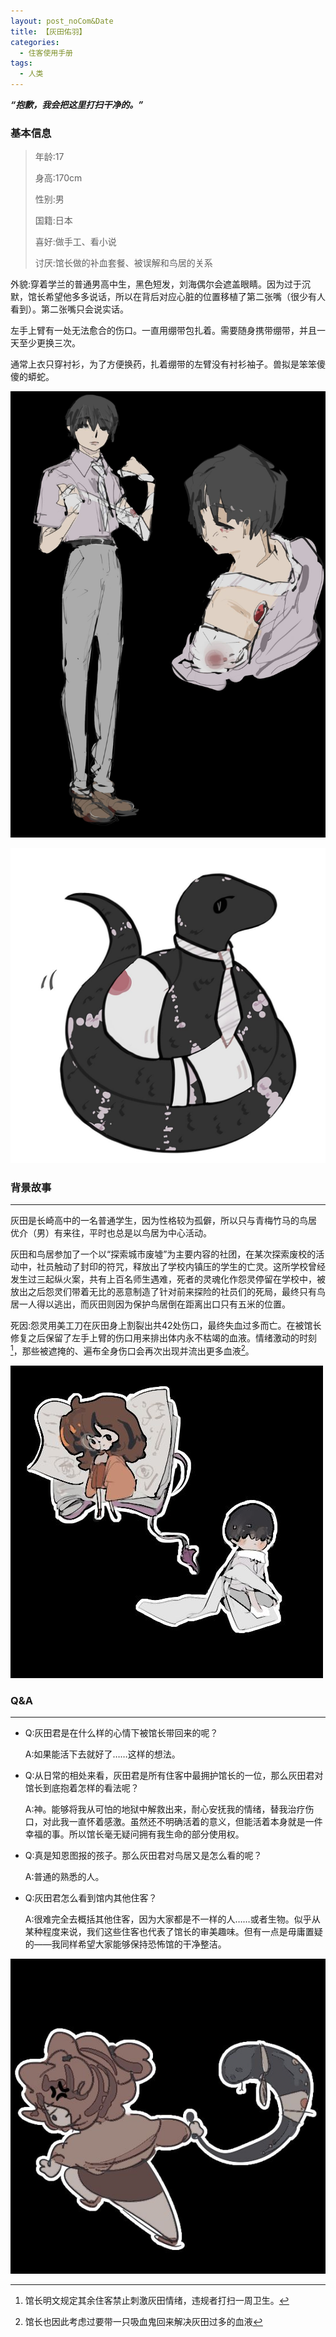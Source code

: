 ```yaml
---
layout: post_noCom&Date
title: 【灰田佑羽】
categories:
  - 住客使用手册
tags:
  - 人类
---
```




***“抱歉，我会把这里打扫干净的。”***



### **基本信息**

> 年龄:17
>
> 身高:170cm
>
> 性别:男
>
> 国籍:日本
>
> 喜好:做手工、看小说
>
> 讨厌:馆长做的补血套餐、被误解和鸟居的关系

外貌:穿着学兰的普通男高中生，黑色短发，刘海偶尔会遮盖眼睛。因为过于沉默，馆长希望他多多说话，所以在背后对应心脏的位置移植了第二张嘴（很少有人看到）。第二张嘴只会说实话。

左手上臂有一处无法愈合的伤口。一直用绷带包扎着。需要随身携带绷带，并且一天至少更换三次。

 通常上衣只穿衬衫，为了方便换药，扎着绷带的左臂没有衬衫袖子。兽拟是笨笨傻傻的蟒蛇。

![huitian01](https://raw.githubusercontent.com/Louna0228/ocTest/e7a3dcdfb133ec9bf3a6ae3ee8b00298641778a8/assets/image/user/huitian01.jpg)

![huitian02](https://raw.githubusercontent.com/Louna0228/ocTest/e7a3dcdfb133ec9bf3a6ae3ee8b00298641778a8/assets/image/user/huitian02.jpg)

### **背景故事**

------

灰田是长崎高中的一名普通学生，因为性格较为孤僻，所以只与青梅竹马的鸟居 优介（男）有来往，平时也总是以鸟居为中心活动。

 灰田和鸟居参加了一个以“探索城市废墟”为主要内容的社团，在某次探索废校的活动中，社员触动了封印的符咒，释放出了学校内镇压的学生的亡灵。这所学校曾经发生过三起纵火案，共有上百名师生遇难，死者的灵魂化作怨灵停留在学校中，被放出之后怨灵们带着无比的恶意制造了针对前来探险的社员们的死局，最终只有鸟居一人得以逃出，而灰田则因为保护鸟居倒在距离出口只有五米的位置。

 

死因:怨灵用美工刀在灰田身上割裂出共42处伤口，最终失血过多而亡。在被馆长修复之后保留了左手上臂的伤口用来排出体内永不枯竭的血液。情绪激动的时刻[^1]，那些被遮掩的、遍布全身伤口会再次出现并流出更多血液[^2]。

[^1]: 馆长明文规定其余住客禁止刺激灰田情绪，违规者打扫一周卫生。
[^2]: 馆长也因此考虑过要带一只吸血鬼回来解决灰田过多的血液



![huitian03](https://raw.githubusercontent.com/Louna0228/ocTest/e7a3dcdfb133ec9bf3a6ae3ee8b00298641778a8/assets/image/user/huitian03.jpg)

### **Q&A**

------

- Q:灰田君是在什么样的心情下被馆长带回来的呢？

  A:如果能活下去就好了……这样的想法。

- Q:从日常的相处来看，灰田君是所有住客中最拥护馆长的一位，那么灰田君对馆长到底抱着怎样的看法呢？

  A:神。能够将我从可怕的地狱中解救出来，耐心安抚我的情绪，替我治疗伤口，对此我一直怀着感激。虽然还不明确活着的意义，但能活着本身就是一件幸福的事。所以馆长毫无疑问拥有我生命的部分使用权。

- Q:真是知恩图报的孩子。那么灰田君对鸟居又是怎么看的呢？

  A:普通的熟悉的人。

- Q:灰田君怎么看到馆内其他住客？

  A:很难完全去概括其他住客，因为大家都是不一样的人……或者生物。似乎从某种程度来说，我们这些住客也代表了馆长的审美趣味。但有一点是毋庸置疑的——我同样希望大家能够保持恐怖馆的干净整洁。

![huitian04](https://raw.githubusercontent.com/Louna0228/ocTest/e7a3dcdfb133ec9bf3a6ae3ee8b00298641778a8/assets/image/user/huitian04.jpg)
